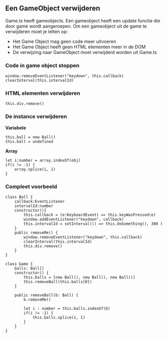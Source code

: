 ## Een GameObject verwijderen

Game.ts heeft gameobjects. Een gameobject heeft een update functie die door game wordt aangeroepen. Om een gameobject uit de game te verwijderen moet je letten op:

- Het Game Object mag geen code meer uitvoeren
- Het Game Object heeft geen HTML elementen meer in de DOM
- De verwijzing naar GameObject moet verwijderd worden uit Game.ts

### Code in game object stoppen

```
window.removeEventListener("keydown", this.callback)
clearInterval(this.intervalId)
```

### HTML elementen verwijderen

```
this.div.remove()
```

### De instance verwijderen

**Variabele**
```
this.ball = new Ball()
this.ball = undefined
```

**Array**
```
let i:number = array.indexOf(obj)
if(i != -1) {
	array.splice(i, 1)
}
```

### Compleet voorbeeld

```
class Ball {
    callback:EventListener
    intervalId:number
    constructor(){
        this.callback = (e:KeyboardEvent) => this.keyWasPressed(e)
        window.addEventListener("keydown", callback)
        this.intervalId = setInterval(() => this.doSomething(), 300 )
    }
    public removeMe() {
        window.removeEventListener("keydown", this.callback)
        clearInterval(this.intervalId)
        this.div.remove()
    }
}

class Game {
	balls: Ball[]
	constructor() { 
		this.balls = [new Ball(), new Ball(), new Ball()]
		this.removeBall(this.balls[0])
	}

	public removeBall(b: Ball) {
        b.removeMe()

		let i : number = this.balls.indexOf(b)
		if(i != -1) {
			this.balls.splice(i, 1)
		}
	}
}
```